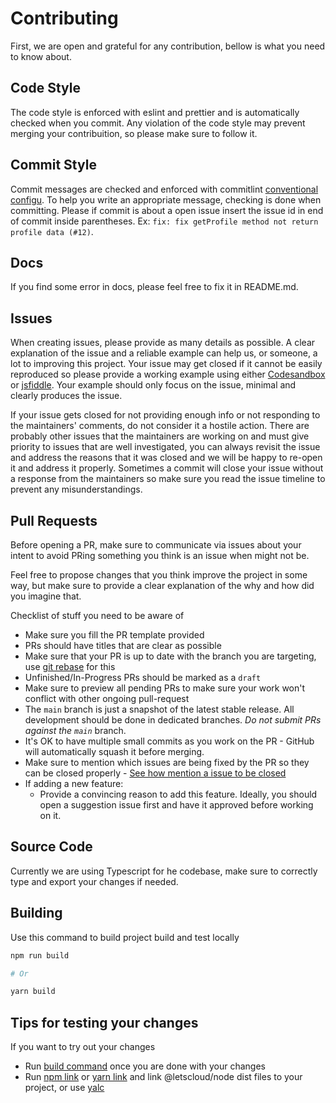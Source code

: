# Contributing

First, we are open and grateful for any contribution, bellow is what you need to know about.

## Code Style

The code style is enforced with eslint and prettier and is automatically checked when you commit. Any violation of the code style may prevent merging your contribuition, so please make sure to follow it.

## Commit Style

Commit messages are checked and enforced with commitlint [conventional configu](https://github.com/conventional-changelog/commitlint). To help you write an appropriate message, checking is done when committing. Please if commit is about a open issue insert the issue id in end of commit inside parentheses. Ex: `fix: fix getProfile method not return profile data (#12)`.

## Docs

If you find some error in docs, please feel free to fix it in README.md.

## Issues

When creating issues, please provide as many details as possible. A clear explanation of the issue and a reliable example can help us, or someone, a lot to improving this project. Your issue may get closed if it cannot be easily reproduced so please provide a working example using either [Codesandbox](https://codesandbox.io/) or [jsfiddle](https://jsfiddle.net/). Your example should only focus on the issue, minimal and clearly produces the issue.

If your issue gets closed for not providing enough info or not responding to the maintainers' comments, do not consider it a hostile action. There are probably other issues that the maintainers are working on and must give priority to issues that are well investigated, you can always revisit the issue and address the reasons that it was closed and we will be happy to re-open it and address it properly. Sometimes a commit will close your issue without a response from the maintainers so make sure you read the issue timeline to prevent any misunderstandings.

## Pull Requests

Before opening a PR, make sure to communicate via issues about your intent to avoid PRing something you think is an issue when might not be.

Feel free to propose changes that you think improve the project in some way, but make sure to provide a clear explanation of the why and how did you imagine that.

Checklist of stuff you need to be aware of
- Make sure you fill the PR template provided
- PRs should have titles that are clear as possible
- Make sure that your PR is up to date with the branch you are targeting, use [git rebase](https://git-scm.com/docs/git-rebase) for this
- Unfinished/In-Progress PRs should be marked as a `draft`
- Make sure to preview all pending PRs to make sure your work won't conflict with other ongoing pull-request
- The `main` branch is just a snapshot of the latest stable release. All development should be done in dedicated branches. *Do not submit PRs against the `main`* branch.
- It's OK to have multiple small commits as you work on the PR - GitHub will automatically squash it before merging.
- Make sure to mention which issues are being fixed by the PR so they can be closed properly - [See how mention a issue to be closed](https://docs.github.com/pt/github/managing-your-work-on-github/linking-a-pull-request-to-an-issue#linking-a-pull-request-to-an-issue-using-a-keyword)
- If adding a new feature:
  <!-- - Add accompanying test case. -->
  - Provide a convincing reason to add this feature. Ideally, you should open a suggestion issue first and have it approved before working on it.
<!-- - If fixing bug:
  - Add appropriate test coverage if applicable. -->

## Source Code

Currently we are using Typescript for he codebase, make sure to correctly type and export your changes if needed.

## Building

Use this command to build project build and test locally
```sh
npm run build

# Or

yarn build
```

## Tips for testing your changes

If you want to try out your changes

- Run [build command](#building) once you are done with your changes
- Run [npm link](https://docs.npmjs.com/cli/v6/commands/npm-link) or [yarn link](https://classic.yarnpkg.com/en/docs/cli/link/) and link @letscloud/node dist files to your project, or use [yalc](https://github.com/wclr/yalc)

